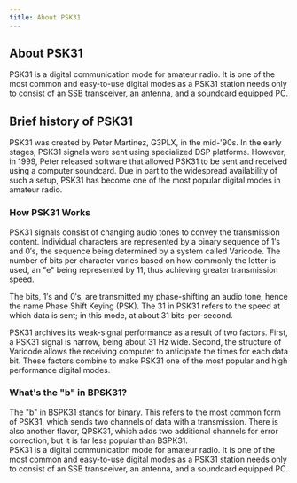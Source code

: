 ```yaml
---
title: About PSK31
---
```


## About PSK31

PSK31 is a digital communication mode for amateur radio. It is one of the most common and easy-to-use digital modes as a PSK31 station needs only to consist of an SSB transceiver, an antenna, and a soundcard equipped PC.

## Brief history of PSK31

PSK31 was created by Peter Martinez, G3PLX, in the mid-'90s. In the early stages, PSK31 signals were sent using specialized DSP platforms. However, in 1999, Peter released software that allowed PSK31 to be sent and received using a computer soundcard. Due in part to the widespread availability of such a setup, PSK31 has become one of the most popular digital modes in amateur radio.

### How PSK31 Works

PSK31 signals consist of changing audio tones to convey the transmission content. Individual characters are represented by a binary sequence of 1′s and 0′s, the sequence being determined by a system called Varicode. The number of bits per character varies based on how commonly the letter is used, an "e" being represented by 11, thus achieving greater transmission speed.

The bits, 1′s and 0′s, are transmitted my phase-shifting an audio tone, hence the name Phase Shift Keying (PSK). The 31 in PSK31 refers to the speed at which data is sent; in this mode, at about 31 bits-per-second.

PSK31 archives its weak-signal performance as a result of two factors. First, a PSK31 signal is narrow, being about 31 Hz wide. Second, the structure of Varicode allows the receiving computer to anticipate the times for each data bit. These factors combine to make PSK31 one of the most popular and high performance digital modes.

### What's the "b" in BPSK31?

The "b" in BSPK31 stands for binary. This refers to the most common form of PSK31, which sends two channels of data with a transmission. There is also another flavor, QPSK31, which adds two additional channels for error correction, but it is far less popular than BSPK31.<br>
PSK31 is a digital communication mode for amateur radio. It is one of the most common and easy-to-use digital modes as a PSK31 station needs only to consist of an SSB transceiver, an antenna, and a soundcard equipped PC.
